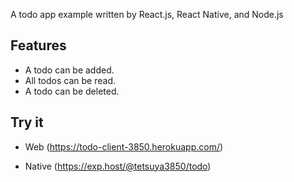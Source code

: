 A todo app example written by React.js, React Native, and Node.js

## Features

- A todo can be added.
- All todos can be read.
- A todo can be deleted.

## Try it

- Web
  (https://todo-client-3850.herokuapp.com/)

- Native
  (https://exp.host/@tetsuya3850/todo)
